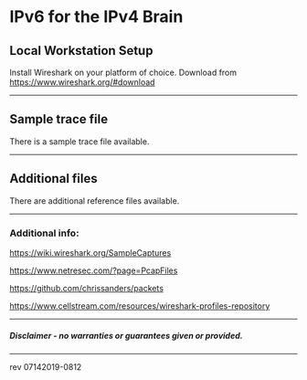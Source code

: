 # IPv6 for the IPv4 Brain

## Local Workstation Setup
Install Wireshark on your platform of choice.   Download from https://www.wireshark.org/#download

------

## Sample trace file

There is a sample trace file available. 

------

## Additional files

There are additional reference files available.

------

### Additional info:

https://wiki.wireshark.org/SampleCaptures

https://www.netresec.com/?page=PcapFiles

https://github.com/chrissanders/packets

https://www.cellstream.com/resources/wireshark-profiles-repository

------

##### Disclaimer - no warranties or guarantees given or provided.

------

rev 07142019-0812
